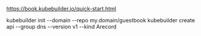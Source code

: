 


https://book.kubebuilder.io/quick-start.html

kubebuilder init --domain  --repo my.domain/guestbook
kubebuilder create api --group dns --version v1 --kind Arecord
